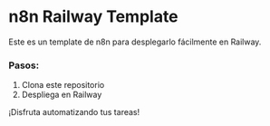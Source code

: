 # n8n Railway Template

Este es un template de n8n para desplegarlo fácilmente en Railway.

### Pasos:
1. Clona este repositorio
2. Despliega en Railway

¡Disfruta automatizando tus tareas!

